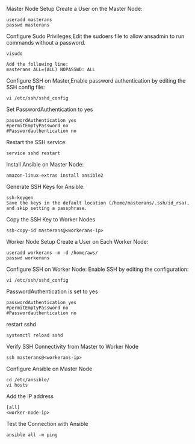 Master Node Setup
Create a User on the Master Node:
```
useradd masterans
passwd masterans
```
Configure Sudo Privileges,Edit the sudoers file to allow ansadmin to run commands without a password.
```
visudo
```
```
Add the following line:
masterans ALL=(ALL) NOPASSWD: ALL
```
Configure SSH on Master,Enable password authentication by editing the SSH config file:
```
vi /etc/ssh/sshd_config
```
Set PasswordAuthentication to yes
```
passwordAuthentication yes
#permitEmptyPassword no
#Passwordauthentication no
```
Restart the SSH service:
```
service sshd restart
```

Install Ansible on Master Node:
```
amazon-linux-extras install ansible2
```
Generate SSH Keys for Ansible:
```
ssh-keygen
Save the keys in the default location (/home/masterans/.ssh/id_rsa), and skip setting a passphrase.
```
Copy the SSH Key to Worker Nodes
```
ssh-copy-id masterans@<workerans-ip>
```

Worker Node Setup
Create a User on Each Worker Node:
```
useradd workerans -m -d /home/aws/
passwd workerans
```
Configure SSH on Worker Node: Enable SSH by editing the configuration:
```
vi /etc/ssh/sshd_config
```
PasswordAuthentication is set to yes
```
passwordAuthentication yes
#permitEmptyPassword no
#Passwordauthentication no
```
restart sshd
```
systemctl reload sshd
```
Verify SSH Connectivity from Master to Worker Node
```
ssh masterans@<workerans-ip>
```


Configure Ansible on Master Node
```
cd /etc/ansible/
vi hosts
```
Add the IP address
```
[all]
<worker-node-ip>
```
Test the Connection with Ansible
```
ansible all -m ping
```
